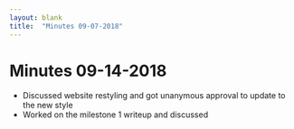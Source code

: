 ```yaml
---
layout: blank
title:  "Minutes 09-07-2018"
---
```


# Minutes 09-14-2018

- Discussed website restyling and got unanymous approval to update to the new style
- Worked on the milestone 1 writeup and discussed
